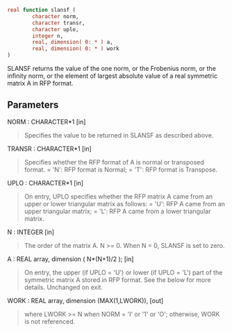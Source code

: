 ```fortran
real function slansf (
		character norm,
		character transr,
		character uplo,
		integer n,
		real, dimension( 0: * ) a,
		real, dimension( 0: * ) work
)
```

SLANSF returns the value of the one norm, or the Frobenius norm, or
the infinity norm, or the element of largest absolute value of a
real symmetric matrix A in RFP format.

## Parameters
NORM : CHARACTER*1 [in]
> Specifies the value to be returned in SLANSF as described
> above.

TRANSR : CHARACTER*1 [in]
> Specifies whether the RFP format of A is normal or
> transposed format.
> = 'N':  RFP format is Normal;
> = 'T':  RFP format is Transpose.

UPLO : CHARACTER*1 [in]
> On entry, UPLO specifies whether the RFP matrix A came from
> an upper or lower triangular matrix as follows:
> = 'U': RFP A came from an upper triangular matrix;
> = 'L': RFP A came from a lower triangular matrix.

N : INTEGER [in]
> The order of the matrix A. N >= 0. When N = 0, SLANSF is
> set to zero.

A : REAL array, dimension ( N*(N+1)/2 ); [in]
> On entry, the upper (if UPLO = 'U') or lower (if UPLO = 'L')
> part of the symmetric matrix A stored in RFP format. See the
> below for more details.
> Unchanged on exit.

WORK : REAL array, dimension (MAX(1,LWORK)), [out]
> where LWORK >= N when NORM = 'I' or '1' or 'O'; otherwise,
> WORK is not referenced.
